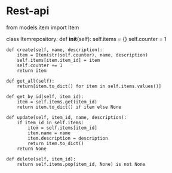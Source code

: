 # Rest-api
from models.item import Item

class Itemrepository:
    def __init__(self):
        self.items = {}
        self.counter = 1

    def create(self, name, description):
        item = Item(str(self.counter), name, description)
        self.items[item.item_id] = item
        self.counter += 1
        return item
    
    def get_all(self):
        return[item.to_dict() for item in self.items.values()]
    
    def get_by_id(self, item_id):
        item = self.items.get(item_id)
        return item.to_dict() if item else None
    
    def update(self, item_id, name, description):
        if item_id in self.items:
            item = self.items[item_id]
            item.name = name
            item.description = description
            return item.to_dict()
        return None
    
    def delete(self, item_id):
        return self.items.pop(item_id, None) is not None
